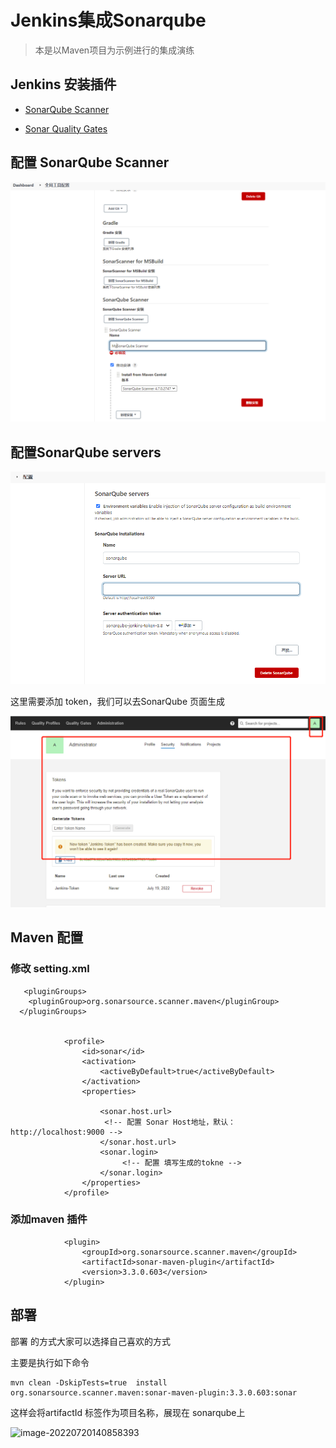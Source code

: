 # Jenkins集成Sonarqube

> 本是以Maven项目为示例进行的集成演练

## Jenkins 安装插件

- [SonarQube Scanner](https://plugins.jenkins.io/sonar/)

- [Sonar Quality Gates](https://plugins.jenkins.io/sonar-quality-gates/)

## 配置 SonarQube Scanner

![image-20220720135642149](../img/image-20220720135642149.png)



## 配置SonarQube servers

![image-20220720135838080](../img/image-20220720135838080.png)

这里需要添加 token，我们可以去SonarQube 页面生成

![image-20220720135933803](../img/image-20220720135933803.png)



## Maven 配置

### 修改 setting.xml

```
   <pluginGroups>
    <pluginGroup>org.sonarsource.scanner.maven</pluginGroup>
  </pluginGroups>

 
            <profile>
                <id>sonar</id>
                <activation>
                    <activeByDefault>true</activeByDefault>
                </activation>
                <properties>
                   
                    <sonar.host.url>
                     <!-- 配置 Sonar Host地址，默认：http://localhost:9000 -->
                    </sonar.host.url>
                    <sonar.login>
                         <!-- 配置 填写生成的tokne -->
                    </sonar.login>
                </properties>
            </profile>
```



### 添加maven 插件

```
            <plugin>
                <groupId>org.sonarsource.scanner.maven</groupId>
                <artifactId>sonar-maven-plugin</artifactId>
                <version>3.3.0.603</version>
            </plugin>
```



## 部署

部署 的方式大家可以选择自己喜欢的方式

主要是执行如下命令

```
mvn clean -DskipTests=true  install org.sonarsource.scanner.maven:sonar-maven-plugin:3.3.0.603:sonar
```

这样会将artifactId 标签作为项目名称，展现在 sonarqube上

![image-20220720140858393](C:\Users\ZZ0DFI672\AppData\Roaming\Typora\typora-user-images\image-20220720140858393.png)
